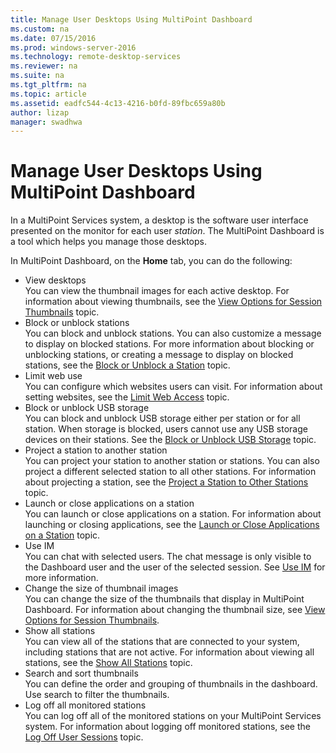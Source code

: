 ```yaml
---
title: Manage User Desktops Using MultiPoint Dashboard
ms.custom: na
ms.date: 07/15/2016
ms.prod: windows-server-2016
ms.technology: remote-desktop-services
ms.reviewer: na
ms.suite: na
ms.tgt_pltfrm: na
ms.topic: article
ms.assetid: eadfc544-4c13-4216-b0fd-89fbc659a80b
author: lizap
manager: swadhwa
---
```

# Manage User Desktops Using MultiPoint Dashboard
In a MultiPoint Services system, a desktop is the software user interface presented on the monitor for each user *station*. The MultiPoint Dashboard is a tool which helps you manage those desktops.   
  
In MultiPoint Dashboard, on the **Home** tab, you can do the following:  
  
- View desktops  
You can view the thumbnail images for each active desktop. For information about viewing thumbnails, see the [View Options for Session Thumbnails](View-Options-for-Session-Thumbnails-in-MultiPoint-Dashboard.md) topic.  
- Block or unblock stations  
You can block and unblock stations. You can also customize a message to display on blocked stations. For more information about blocking or unblocking stations, or creating a message to display on blocked stations, see the [Block or Unblock a Station](Block-or-Unblock-a-Station.md) topic.  
- Limit web use  
You can configure which websites users can visit. For information about setting websites, see the [Limit Web Access](Limit-Web-Access.md) topic.  
- Block or unblock USB storage  
You can block and unblock USB storage either per station or for all station. When storage is blocked, users cannot use any USB storage devices on their stations. See the [Block or Unblock USB Storage](Block-or-Unblock-USB-Storage.md) topic.  
- Project a station to another station  
You can project your station to another station or stations. You can also project a different selected station to all other stations. For information about projecting a station, see the [Project a Station to Other Stations](Project-a-Station-to-Other-Stations.md) topic.  
- Launch or close applications on a station  
You can launch or close applications on a station. For information about launching or closing applications, see the [Launch or Close Applications on a Station](Launch-or-Close-Applications-on-a-Station.md) topic.  
- Use IM  
You can chat with selected users. The chat message is only visible to the Dashboard user and the user of the selected session. See [Use IM](Use-IM.md) for more information.  
- Change the size of thumbnail images  
You can change the size of the thumbnails that display in MultiPoint Dashboard. For information about changing the thumbnail size, see [View Options for Session Thumbnails](View-Options-for-Session-Thumbnails-in-MultiPoint-Dashboard.md).
- Show all stations  
You can view all of the stations that are connected to your system, including stations that are not active. For information about viewing all stations, see the [Show All Stations](Show-All-Stations.md) topic.  
- Search and sort thumbnails  
You can define the order and grouping of thumbnails in the dashboard. Use search to filter the thumbnails.  
- Log off all monitored stations  
You can log off all of the monitored stations on your MultiPoint Services system. For information about logging off monitored stations, see the [Log Off User Sessions](Log-Off-User-Sessions.md) topic.